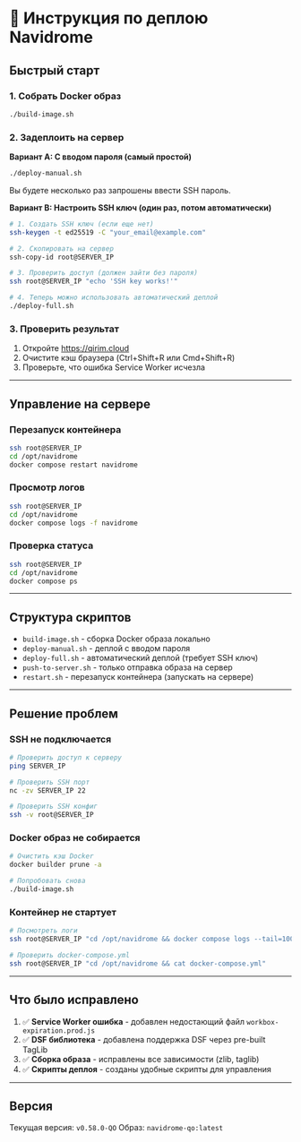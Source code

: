 # 🚀 Инструкция по деплою Navidrome

## Быстрый старт

### 1. Собрать Docker образ
```bash
./build-image.sh
```

### 2. Задеплоить на сервер

**Вариант A: С вводом пароля (самый простой)**
```bash
./deploy-manual.sh
```
Вы будете несколько раз запрошены ввести SSH пароль.

**Вариант B: Настроить SSH ключ (один раз, потом автоматически)**
```bash
# 1. Создать SSH ключ (если еще нет)
ssh-keygen -t ed25519 -C "your_email@example.com"

# 2. Скопировать на сервер
ssh-copy-id root@SERVER_IP

# 3. Проверить доступ (должен зайти без пароля)
ssh root@SERVER_IP "echo 'SSH key works!'"

# 4. Теперь можно использовать автоматический деплой
./deploy-full.sh
```

### 3. Проверить результат
1. Откройте https://qirim.cloud
2. Очистите кэш браузера (Ctrl+Shift+R или Cmd+Shift+R)
3. Проверьте, что ошибка Service Worker исчезла

---

## Управление на сервере

### Перезапуск контейнера
```bash
ssh root@SERVER_IP
cd /opt/navidrome
docker compose restart navidrome
```

### Просмотр логов
```bash
ssh root@SERVER_IP
cd /opt/navidrome
docker compose logs -f navidrome
```

### Проверка статуса
```bash
ssh root@SERVER_IP
cd /opt/navidrome
docker compose ps
```

---

## Структура скриптов

- `build-image.sh` - сборка Docker образа локально
- `deploy-manual.sh` - деплой с вводом пароля
- `deploy-full.sh` - автоматический деплой (требует SSH ключ)
- `push-to-server.sh` - только отправка образа на сервер
- `restart.sh` - перезапуск контейнера (запускать на сервере)

---

## Решение проблем

### SSH не подключается
```bash
# Проверить доступ к серверу
ping SERVER_IP

# Проверить SSH порт
nc -zv SERVER_IP 22

# Проверить SSH конфиг
ssh -v root@SERVER_IP
```

### Docker образ не собирается
```bash
# Очистить кэш Docker
docker builder prune -a

# Попробовать снова
./build-image.sh
```

### Контейнер не стартует
```bash
# Посмотреть логи
ssh root@SERVER_IP "cd /opt/navidrome && docker compose logs --tail=100 navidrome"

# Проверить docker-compose.yml
ssh root@SERVER_IP "cd /opt/navidrome && cat docker-compose.yml"
```

---

## Что было исправлено

1. ✅ **Service Worker ошибка** - добавлен недостающий файл `workbox-expiration.prod.js`
2. ✅ **DSF библиотека** - добавлена поддержка DSF через pre-built TagLib
3. ✅ **Сборка образа** - исправлены все зависимости (zlib, taglib)
4. ✅ **Скрипты деплоя** - созданы удобные скрипты для управления

---

## Версия

Текущая версия: `v0.58.0-QO`
Образ: `navidrome-qo:latest`
